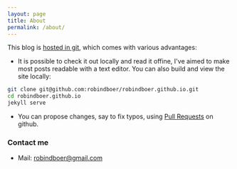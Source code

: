 ```yaml
---
layout: page
title: About
permalink: /about/
---
```


This blog is [hosted in git](https://blog.invisiblethings.org/2015/02/09/my-new-git-based-blog.html), which comes with
various advantages:

- It is possible to check it out locally and read it offine, I've aimed to make most posts readable with a text editor.
  You can also build and view the site locally:

```bash
git clone git@github.com:robindboer/robindboer.github.io.git
cd robindboer.github.io
jekyll serve
```

- You can propose changes, say to fix typos, using [Pull Requests](https://github.com/robindboer/robindboer.github.io/pulls) on
  github.

### Contact me

- Mail: [robindboer@gmail.com](mailto:robindboer@gmail.com)
